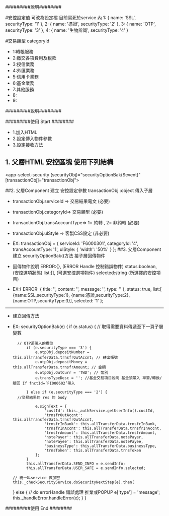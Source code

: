#########說明########

#安控設定值 可改為設定檔 目前寫死於service 內
1: { name: 'SSL', securityType: '1' },
2: { name: '憑證', securityType: '2' },
3: { name: 'OTP', securityType: '3' },
4: { name: '生物辨識', securityType: '4' }

#交易類型 categoryId
* 1:轉帳服務
* 2:繳交各項費用及稅款
* 3:授信業務
* 4:外匯業務
* 5:信用卡業務
* 6:基金業務
* 7:其他服務
* 8:
* 9:

#########說明########

#########使用 Start ########

* 1.加入HTML
* 2.設定傳入物件參數
* 3.設定接收方法

## 1. 父層HTML 安控區塊 使用下列結構 #

<app-select-security (securityObj)="securityOptionBak($event)" [transactionObj]="transactionObj">
</app-select-security> 

##2. 父層Component 建立 安控設定參數 transactionObj :object 傳入子層

* transactionObj.serviceId => 交易結果電文 (必要)
* transactionObj.categoryId=> 交易類型 (必要)
* transactionObj.transAccountType=> 1= 約轉 , 2= 非約轉 (必要)
* transactionObj.ulStyle => 客製CSS設定 (非必要)

* EX:
 transactionObj = {
    serviceId: 'F6000301',
    categoryId: '4',
    transAccountType: '1',
    ulStyle: { 'width': '50%' }
  };
##3. 父層Component 建立 securityOptionBak()方法 接子層回傳物件

* 回傳物件說明
    ERROR:{}, (ERROR Handle 控制錯誤物件)
    status:boolean, (安控選項狀態)
    list:[], (可選安控選項物件) 
    selected:string (所選擇的安控項目)

* EX:{
    ERROR: {
        title: '',
        content: '',
        message: '',
        type: ''
    },
    status: true,
    list:[
      {name:SSL,securityType:1},
      {name:憑證,securityType:2},
      {name:OTP,securityType:3}],
    selected: '1'
  };
-------------
* 建立回傳方法

* EX:
  securityOptionBak(e) {
    if (e.status) {
      // 取得需要資料傳遞至下一頁子層變數

    	// OTP須帶入的欄位
			if (e.securityType === '3') {
				e.otpObj.depositNumber = this.allTransferData.trnsfrOutAccnt; // 轉出帳號
				e.otpObj.depositMoney = this.allTransferData.trnsfrAmount; // 金額
				e.otpObj.OutCurr = 'TWD'; // 幣別
				e.transTypeDesc = ''; //基金交易項目說明 基金須帶入 單筆/轉換/贖回 If fnctId=’FI000602’帶入

			} else if (e.securityType === '2') {
        //交易結果的 res 的 body

				e.signText = {
					'custId': this._authService.getUserInfo().custId,
					'trnsfrOutAccnt': this.allTransferData.trnsfrOutAccnt,
					'trnsfrInBank': this.allTransferData.trnsfrInBank,
					'trnsfrInAccnt': this.allTransferData.trnsfrInAccnt,
					'trnsfrAmount': this.allTransferData.trnsfrAmount,
					'notePayer': this.allTransferData.notePayer,
					'notePayee': this.allTransferData.notePayee,
					'businessType': this.allTransferData.businessType,
					'trnsToken': this.allTransferData.trnsToken
				};
			}
			this.allTransferData.SEND_INFO = e.sendInfo;
			this.allTransferData.USER_SAFE = e.sendInfo.selected;
      
      // 統一叫service 做加密
      this._checkSecurityService.doSecurityNextStep(e).then(

    } else {
      // do errorHandle 錯誤處理 推業或POPUP
      e['type'] = 'message';
			this._handleError.handleError(e);
    }
  }

		

#########使用 End ########